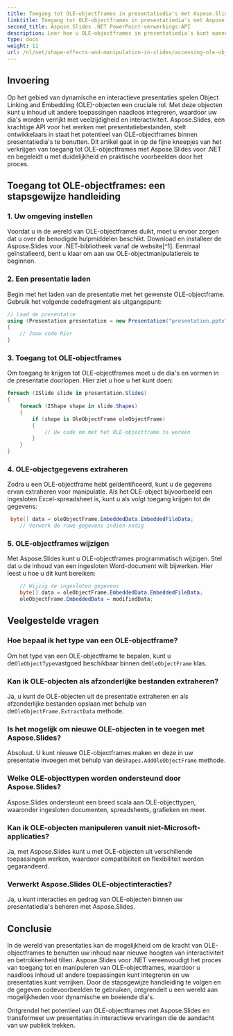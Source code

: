 ```yaml
---
title: Toegang tot OLE-objectframes in presentatiedia's met Aspose.Slides
linktitle: Toegang tot OLE-objectframes in presentatiedia's met Aspose.Slides
second_title: Aspose.Slides .NET PowerPoint-verwerkings-API
description: Leer hoe u OLE-objectframes in presentatiedia's kunt openen en manipuleren met behulp van Aspose.Slides voor .NET. Verbeter uw mogelijkheden voor diaverwerking met stapsgewijze begeleiding en praktische codevoorbeelden.
type: docs
weight: 11
url: /nl/net/shape-effects-and-manipulation-in-slides/accessing-ole-object-frames/
---
```


## Invoering

Op het gebied van dynamische en interactieve presentaties spelen Object Linking and Embedding (OLE)-objecten een cruciale rol. Met deze objecten kunt u inhoud uit andere toepassingen naadloos integreren, waardoor uw dia's worden verrijkt met veelzijdigheid en interactiviteit. Aspose.Slides, een krachtige API voor het werken met presentatiebestanden, stelt ontwikkelaars in staat het potentieel van OLE-objectframes binnen presentatiedia's te benutten. Dit artikel gaat in op de fijne kneepjes van het verkrijgen van toegang tot OLE-objectframes met Aspose.Slides voor .NET en begeleidt u met duidelijkheid en praktische voorbeelden door het proces.

## Toegang tot OLE-objectframes: een stapsgewijze handleiding

### 1. Uw omgeving instellen

Voordat u in de wereld van OLE-objectframes duikt, moet u ervoor zorgen dat u over de benodigde hulpmiddelen beschikt. Download en installeer de Aspose.Slides voor .NET-bibliotheek vanaf de website[^1]. Eenmaal geïnstalleerd, bent u klaar om aan uw OLE-objectmanipulatiereis te beginnen.

### 2. Een presentatie laden

Begin met het laden van de presentatie met het gewenste OLE-objectframe. Gebruik het volgende codefragment als uitgangspunt:

```csharp
// Laad de presentatie
using (Presentation presentation = new Presentation("presentation.pptx"))
{
    // Jouw code hier
}
```

### 3. Toegang tot OLE-objectframes

Om toegang te krijgen tot OLE-objectframes moet u de dia's en vormen in de presentatie doorlopen. Hier ziet u hoe u het kunt doen:

```csharp
foreach (ISlide slide in presentation.Slides)
{
    foreach (IShape shape in slide.Shapes)
    {
        if (shape is OleObjectFrame oleObjectFrame)
        {
            // Uw code om met het OLE-objectframe te werken
        }
    }
}
```

### 4. OLE-objectgegevens extraheren

Zodra u een OLE-objectframe hebt geïdentificeerd, kunt u de gegevens ervan extraheren voor manipulatie. Als het OLE-object bijvoorbeeld een ingesloten Excel-spreadsheet is, kunt u als volgt toegang krijgen tot de gegevens:

```csharp
 byte[] data = oleObjectFrame.EmbeddedData.EmbeddedFileData;
    // Verwerk de ruwe gegevens indien nodig

```

### 5. OLE-objectframes wijzigen

Met Aspose.Slides kunt u OLE-objectframes programmatisch wijzigen. Stel dat u de inhoud van een ingesloten Word-document wilt bijwerken. Hier leest u hoe u dit kunt bereiken:

```csharp
    // Wijzig de ingesloten gegevens
	byte[] data = oleObjectFrame.EmbeddedData.EmbeddedFileData;
    oleObjectFrame.EmbeddedData = modifiedData;

```

## Veelgestelde vragen

### Hoe bepaal ik het type van een OLE-objectframe?

 Om het type van een OLE-objectframe te bepalen, kunt u de`OleObjectType`vastgoed beschikbaar binnen de`OleObjectFrame` klas.

### Kan ik OLE-objecten als afzonderlijke bestanden extraheren?

 Ja, u kunt de OLE-objecten uit de presentatie extraheren en als afzonderlijke bestanden opslaan met behulp van de`OleObjectFrame.ExtractData` methode.

### Is het mogelijk om nieuwe OLE-objecten in te voegen met Aspose.Slides?

 Absoluut. U kunt nieuwe OLE-objectframes maken en deze in uw presentatie invoegen met behulp van de`Shapes.AddOleObjectFrame` methode.

### Welke OLE-objecttypen worden ondersteund door Aspose.Slides?

Aspose.Slides ondersteunt een breed scala aan OLE-objecttypen, waaronder ingesloten documenten, spreadsheets, grafieken en meer.

### Kan ik OLE-objecten manipuleren vanuit niet-Microsoft-applicaties?

Ja, met Aspose.Slides kunt u met OLE-objecten uit verschillende toepassingen werken, waardoor compatibiliteit en flexibiliteit worden gegarandeerd.

### Verwerkt Aspose.Slides OLE-objectinteracties?

Ja, u kunt interacties en gedrag van OLE-objecten binnen uw presentatiedia's beheren met Aspose.Slides.

## Conclusie

In de wereld van presentaties kan de mogelijkheid om de kracht van OLE-objectframes te benutten uw inhoud naar nieuwe hoogten van interactiviteit en betrokkenheid tillen. Aspose.Slides voor .NET vereenvoudigt het proces van toegang tot en manipuleren van OLE-objectframes, waardoor u naadloos inhoud uit andere toepassingen kunt integreren en uw presentaties kunt verrijken. Door de stapsgewijze handleiding te volgen en de gegeven codevoorbeelden te gebruiken, ontgrendelt u een wereld aan mogelijkheden voor dynamische en boeiende dia's.

Ontgrendel het potentieel van OLE-objectframes met Aspose.Slides en transformeer uw presentaties in interactieve ervaringen die de aandacht van uw publiek trekken.